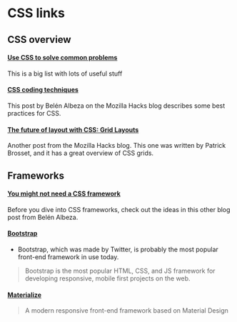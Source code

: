 # CSS links

## CSS overview

#### [Use CSS to solve common problems](https://developer.mozilla.org/en-US/Learn/CSS/Howto)
This is a big list with lots of useful stuff

#### [CSS coding techniques](https://hacks.mozilla.org/2016/05/css-coding-techniques/)
This post by Belén Albeza on the Mozilla Hacks blog describes some best practices for CSS.

#### [The future of layout with CSS: Grid Layouts](https://hacks.mozilla.org/2015/09/the-future-of-layout-with-css-grid-layouts/)
Another post from the Mozilla Hacks blog. This one was written by Patrick Brosset, and it has a great overview of CSS grids.


## Frameworks

#### [You might not need a CSS framework](https://hacks.mozilla.org/2016/04/you-might-not-need-a-css-framework/)
Before you dive into CSS frameworks, check out the ideas in this other blog post from Belén Albeza.

#### [Bootstrap](https://getbootstrap.com/)
* Bootstrap, which was made by Twitter, is probably the most popular front-end framework in use today.

> Bootstrap is the most popular HTML, CSS, and JS framework for developing responsive, mobile first projects on the web.

#### [Materialize](http://materializecss.com/)
> A modern responsive front-end framework based on Material Design
